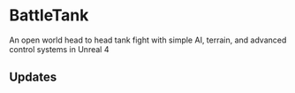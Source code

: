 # BattleTank
An open world head to head tank fight with simple AI, terrain, and advanced control systems in Unreal 4

## Updates


